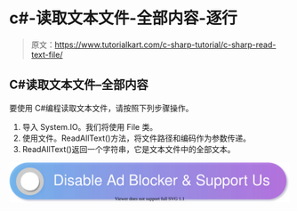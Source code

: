 # c#-读取文本文件-全部内容-逐行

> 原文：<https://www.tutorialkart.com/c-sharp-tutorial/c-sharp-read-text-file/>

## C#读取文本文件–全部内容

要使用 C#编程读取文本文件，请按照下列步骤操作。

1.  导入 System.IO。我们将使用 File 类。
2.  使用文件。ReadAllText()方法，将文件路径和编码作为参数传递。
3.  ReadAllText()返回一个字符串，它是文本文件中的全部文本。

[![](img/925da31b32d6bc3827932f6c8afb11bb.png)](https://www.tutorialkart.com/)